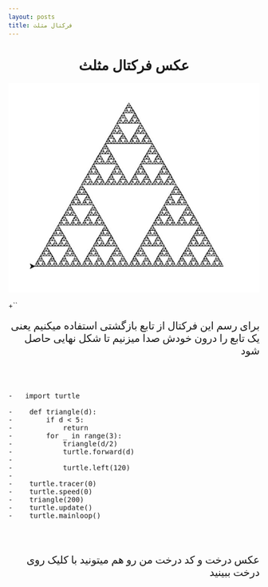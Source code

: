 ```yaml
---
layout: posts
title: فرکتال مثلث
---
```

<h1 style="text-align: center; font-family: B titr;"> عکس فرکتال مثلث</h1>

![alt text](../assets/images/Capture.JPG "Feractal Picture")

+``
<p style="text-align: right; font-family: B nazanin ; font-size:150%; "> برای رسم این فرکتال از تابع بازگشتی استفاده میکنیم یعنی یک تابع را درون خودش صدا میزنیم تا شکل نهایی حاصل شود<p>

<br><br>
<pre>
-   import turtle

-    def triangle(d):
-        if d < 5:
-            return    
-        for _ in range(3):
-            triangle(d/2)
-            turtle.forward(d)
-            
-            turtle.left(120)
-    
-    turtle.tracer(0)
-    turtle.speed(0)
-    triangle(200)
-    turtle.update()
-    turtle.mainloop()
</pre>    
  
<br><br>


<p style="text-align: right; font-family: B  nazanin ; font-size:150%; "> عکس درخت و کد درخت من رو هم میتونید با کلیک روی 
<a herf="https://setayeshbaghaee.github.io/Post-Treee/">درخت </a>
    ببینید </p>
   